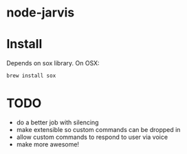 node-jarvis
===========

# Install
Depends on sox library. 
On OSX:
```bash
brew install sox
```

# TODO
- do a better job with silencing
- make extensible so custom commands can be dropped in
- allow custom commands to respond to user via voice
- make more awesome!
